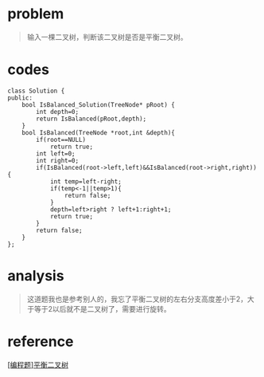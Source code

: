 # problem
>输入一棵二叉树，判断该二叉树是否是平衡二叉树。

# codes
```
class Solution {
public:
    bool IsBalanced_Solution(TreeNode* pRoot) {
        int depth=0;
        return IsBalanced(pRoot,depth);
    }
    bool IsBalanced(TreeNode *root,int &depth){
        if(root==NULL)
            return true;
        int left=0;
        int right=0;
        if(IsBalanced(root->left,left)&&IsBalanced(root->right,right)){
            int temp=left-right;
            if(temp<-1||temp>1){
                return false;
            }
            depth=left>right ? left+1:right+1;
            return true;
        }
        return false;
    }
};
```
# analysis
>这道题我也是参考别人的，我忘了平衡二叉树的左右分支高度差小于2，大于等于2以后就不是二叉树了，需要进行旋转。

# reference
[[编程题]平衡二叉树][1]

[1]: https://www.nowcoder.com/questionTerminal/8b3b95850edb4115918ecebdf1b4d222
